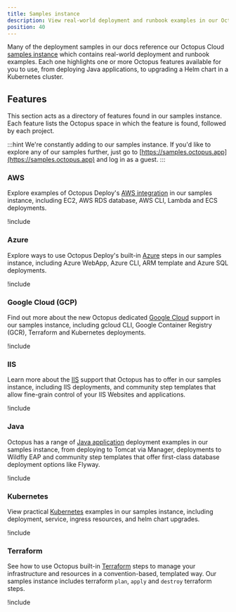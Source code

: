 ```yaml
---
title: Samples instance
description: View real-world deployment and runbook examples in our Octopus Cloud samples instance - https://samples.octopus.app
position: 40
---
```


Many of the deployment samples in our docs reference our Octopus Cloud [samples instance](https://samples.octopus.app) which contains real-world deployment and runbook examples. Each one highlights one or more Octopus features available for you to use, from deploying Java applications, to upgrading a Helm chart in a Kubernetes cluster.

## Features

This section acts as a directory of features found in our samples instance. Each feature lists the Octopus space in which the feature is found, followed by each project.

:::hint
We're constantly adding to our samples instance. If you'd like to explore any of our samples further, just go to [https://samples.octopus.app](https://samples.octopus.app) and log in as a guest.
:::

### AWS

Explore examples of Octopus Deploy's [AWS integration](/docs/deployments/aws/index.md) in our samples instance, including EC2, AWS RDS database, AWS CLI, Lambda and ECS deployments.

!include <samples-aws-feature-list>

### Azure

Explore ways to use Octopus Deploy's built-in [Azure](/docs/deployments/azure/index.md) steps in our samples instance, including Azure WebApp, Azure CLI, ARM template and Azure SQL deployments.

!include <samples-azure-feature-list>

### Google Cloud (GCP)

Find out more about the new Octopus dedicated [Google Cloud](/docs/deployments/google-cloud/index.md) support in our samples instance, including gcloud CLI, Google Container Registry (GCR), Terraform and Kubernetes deployments.

!include <samples-google-cloud-feature-list>

### IIS

Learn more about the [IIS](/docs/deployments/windows/iis-websites-and-application-pools.md) support that Octopus has to offer in our samples instance, including IIS deployments, and community step templates that allow fine-grain control of your IIS Websites and applications.

!include <samples-iis-feature-list>

### Java

Octopus has a range of [Java application](/docs/deployments/java/index.md) deployment examples in our samples instance, from deploying to Tomcat via Manager, deployments to Wildfly EAP and community step templates that offer first-class database deployment options like Flyway.

!include <samples-java-feature-list>

### Kubernetes

View practical [Kubernetes](/docs/deployments/kubernetes/index.md) examples in our samples instance, including deployment, service, ingress resources, and helm chart upgrades.

!include <samples-kubernetes-feature-list>

### Terraform

See how to use Octopus built-in [Terraform](/docs/deployments/terraform/index.md) steps to manage your infrastructure and resources in a convention-based, templated way. Our samples instance includes terraform `plan`, `apply` and `destroy` terraform steps.

!include <samples-terraform-feature-list>
